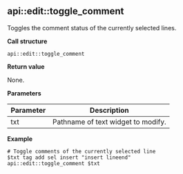 ## api::edit::toggle\_comment

Toggles the comment status of the currently selected lines.

**Call structure**

`api::edit::toggle_comment`

**Return value**

None.

**Parameters**

| Parameter | Description |
| - | - |
| txt | Pathname of text widget to modify. |

**Example**

	# Toggle comments of the currently selected line
	$txt tag add sel insert "insert lineend"
	api::edit::toggle_comment $txt
